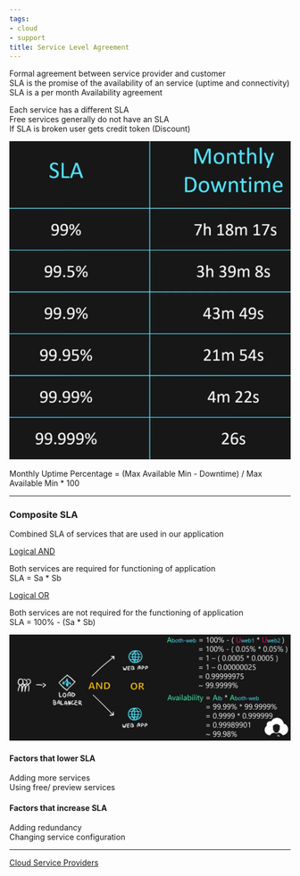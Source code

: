 ```yaml
---
tags:
- cloud
- support
title: Service Level Agreement
---
```


Formal agreement between service provider and customer  
SLA is the promise of the availability of an service (uptime and connectivity)  
SLA is a per month Availability agreement

Each service has a different SLA  
Free services generally do not have an SLA  
If SLA is broken user gets credit token (Discount)

![SLA Chart|250](images/sla-chart.png)

Monthly Uptime Percentage = (Max Available Min - Downtime) / Max Available Min * 100

---

### Composite SLA

Combined SLA of services that are used in our application

<u>Logical AND</u>
  
Both services are required for functioning of application  
SLA = Sa * Sb

<u>Logical OR</u>
  
Both services are not required for the functioning of application  
SLA = 100% - (Sa * Sb)

![SLA Calculation|650](images/sla-calculation.png)

#### Factors that lower SLA

Adding more services  
Using free/ preview services

#### Factors that increase SLA

Adding redundancy  
Changing service configuration

---

[Cloud Service Providers](../cloud-service-providers.md)